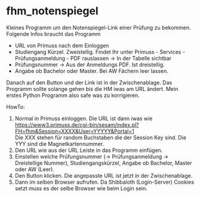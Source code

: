 # fhm_notenspiegel
Kleines Programm um den Notenspiegel-Link einer Prüfung zu bekommen. 
Folgende Infos braucht das Programm
- URL von Primuss nach dem Einloggen
- Studiengang Kürzel. Zweistellig.
    Findet Ihr unter Primuss - Services - Prüfungsanmeldung - PDF rauslassen -> In der Tabelle sichtbar
- Prüfungsnummer -> Aus der Anmeldungs PDF. Ist dreistellig.
- Angabe ob Bachelor oder Master. Bei AW Fächern leer lassen.

Danach auf den Button und der Link ist in der Zwischenablage.
Das Programm sollte solange gehen bis die HM iwas am URL ändert.
Mein erstes Python Programm also safe was zu korrigieren.

HowTo:
1. Normal in Primuss einloggen. Die URL ist dann iwas wie \
https://www3.primuss.de/cgi-bin/sesam/index.pl?FH=fhm&Session=XXXX&User=YYYYY&Portal=1 \
Die XXX stehen für random Buchstaben die der Session Key sind. Die YYY sind die Magnetkartennummer.
2. Den URL wie aus der URL Leiste in das Programm einfügen.
3. Einstellen welche Prüfungsnummer (-> Prüfungsanmeldung -> Dreistellige Nummer), Studiengangskürzel, Angabe ob Bachelor, Master oder AW (Leer).
4. Den Button klicken. Die angepasste URL ist jetzt in der Zwischenablage. 
5. Dann im selben Browser aufrufen. Da Shibbaloth (Login-Server) Cookies setzt muss es der selbe Browser wie beim Login sein.

